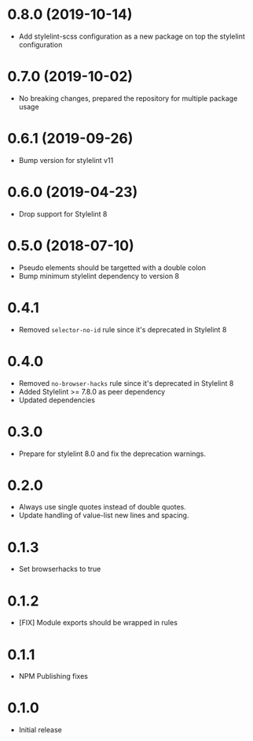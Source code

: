 # 0.8.0 (2019-10-14)

* Add stylelint-scss configuration as a new package on top the stylelint configuration

# 0.7.0 (2019-10-02)

* No breaking changes, prepared the repository for multiple package usage

# 0.6.1 (2019-09-26)

* Bump version for stylelint v11

# 0.6.0 (2019-04-23)

* Drop support for Stylelint 8

# 0.5.0 (2018-07-10)

* Pseudo elements should be targetted with a double colon
* Bump minimum stylelint dependency to version 8

# 0.4.1

* Removed `selector-no-id` rule since it's deprecated in Stylelint 8

# 0.4.0

* Removed `no-browser-hacks` rule since it's deprecated in Stylelint 8
* Added Stylelint >= 7.8.0 as peer dependency
* Updated dependencies

# 0.3.0

* Prepare for stylelint 8.0 and fix the deprecation warnings.

# 0.2.0

* Always use single quotes instead of double quotes.
* Update handling of value-list new lines and spacing.

# 0.1.3

* Set browserhacks to true

# 0.1.2

* [FIX] Module exports should be wrapped in rules

# 0.1.1

* NPM Publishing fixes

# 0.1.0

* Initial release
